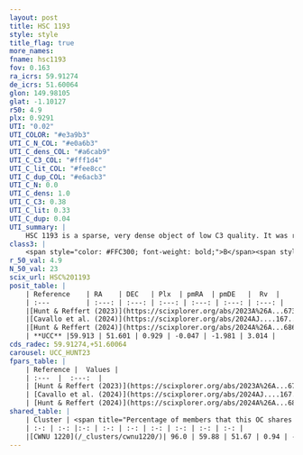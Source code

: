 ```yaml
---
layout: post
title: HSC 1193
style: style
title_flag: true
more_names: 
fname: hsc1193
fov: 0.163
ra_icrs: 59.91274
de_icrs: 51.60064
glon: 149.98105
glat: -1.10127
r50: 4.9
plx: 0.9291
UTI: "0.02"
UTI_COLOR: "#e3a9b3"
UTI_C_N_COL: "#e0a6b3"
UTI_C_dens_COL: "#a6cab9"
UTI_C_C3_COL: "#fff1d4"
UTI_C_lit_COL: "#fee8cc"
UTI_C_dup_COL: "#e6acb3"
UTI_C_N: 0.0
UTI_C_dens: 1.0
UTI_C_C3: 0.38
UTI_C_lit: 0.33
UTI_C_dup: 0.04
UTI_summary: |
    HSC 1193 is a sparse, very dense object of low C3 quality. It was recently reported in the literature.<br><br><span style="color: #99180f; font-weight: bold;">Warning: </span>This is very likely a duplicate object, which shares a large percentage of members with at least one previously reported entry.<br><br><span style="color: #99180f; font-weight: bold;">Warning: </span>contains less than 25 stars with <i>P>0.5</i> estimated.
class3: |
    <span style="color: #FFC300; font-weight: bold;">B</span><span style="color: red; font-weight: bold;">C</span>
r_50_val: 4.9
N_50_val: 23
scix_url: HSC%201193
posit_table: |
    | Reference    | RA    | DEC   | Plx  | pmRA  | pmDE   |  Rv  |
    | :---         | :---: | :---: | :---: | :---: | :---: | :---: |
    |[Hunt & Reffert (2023)](https://scixplorer.org/abs/2023A%26A...673A.114H) | 59.964 | 51.594 | 0.92 | -0.022 | -1.965 | 3.415 |
    |[Cavallo et al. (2024)](https://scixplorer.org/abs/2024AJ....167...12C) | 59.927 | 51.602 | 0.921 | -- | -- | -- |
    |[Hunt & Reffert (2024)](https://scixplorer.org/abs/2024A%26A...686A..42H) | 59.964 | 51.594 | 0.92 | -0.022 | -1.965 | 3.415 |
    | **UCC** |59.913 | 51.601 | 0.929 | -0.047 | -1.981 | 3.014 | 
cds_radec: 59.91274,+51.60064
carousel: UCC_HUNT23
fpars_table: |
    | Reference |  Values |
    | :---  |  :---:  |
    | [Hunt & Reffert (2023)](https://scixplorer.org/abs/2023A%26A...673A.114H) | `AV50=1.764, diffAV50=1.389, MOD50=10.109, logAge50=6.892` |
    | [Cavallo et al. (2024)](https://scixplorer.org/abs/2024AJ....167...12C) | `AV50=1.39, dMod50=10.21, logAge50=7.13, [Fe/H]50=0.56` |
    | [Hunt & Reffert (2024)](https://scixplorer.org/abs/2024A%26A...686A..42H) | `MassJ=82.0992` |
shared_table: |
    | Cluster | <span title="Percentage of members that this OC shares with the ones listed">%</span>   | RA   | DEC   | Plx   | pmRA  | pmDE  | Rv | UTI |
    | :-: | :-: |:-: | :-: | :-: | :-: | :-: | :-: | :-: |
    |[CWNU 1220](/_clusters/cwnu1220/)| 96.0 | 59.88 | 51.67 | 0.94 | -0.05 | -1.98 | 4.06 |0.4 |
---
```

